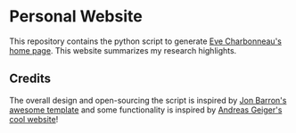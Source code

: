 # Personal Website

This repository contains the python script to generate [Eve Charbonneau's home page](https://github.com/EveCharbie/EveCharbie.github.io/index.html). 
This website summarizes my research highlights.

## Credits

The overall design and open-sourcing the script is inspired by [Jon Barron's awesome template](https://jonbarron.info/) and some functionality is inspired by [Andreas Geiger's cool website](https://cvlibs.net)!
